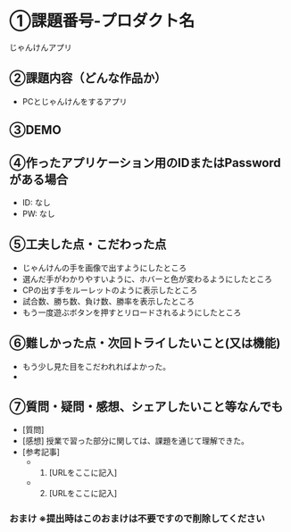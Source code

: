 # ①課題番号-プロダクト名

じゃんけんアプリ

## ②課題内容（どんな作品か）

- PCとじゃんけんをするアプリ

## ③DEMO

## ④作ったアプリケーション用のIDまたはPasswordがある場合

- ID: なし
- PW: なし

## ⑤工夫した点・こだわった点

- じゃんけんの手を画像で出すようにしたところ
- 選んだ手がわかりやすいように、ホバーと色が変わるようにしたところ
- CPの出す手をルーレットのように表示したところ
- 試合数、勝ち数、負け数、勝率を表示したところ
- もう一度遊ぶボタンを押すとリロードされるようにしたところ

## ⑥難しかった点・次回トライしたいこと(又は機能)

- もう少し見た目をこだわれればよかった。
- 

## ⑦質問・疑問・感想、シェアしたいこと等なんでも

- [質問]
- [感想] 授業で習った部分に関しては、課題を通じて理解できた。
- [参考記事]
  - 1. [URLをここに記入]
  - 2. [URLをここに記入]

### おまけ ※提出時はこのおまけは不要ですので削除してください
